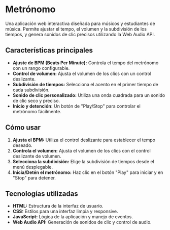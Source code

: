 # Metrónomo

Una aplicación web interactiva diseñada para músicos y estudiantes de música. Permite ajustar el tempo, el volumen y la subdivisión de los tiempos, y genera sonidos de clic precisos utilizando la Web Audio API.

## Características principales

- **Ajuste de BPM (Beats Per Minute):** Controla el tempo del metrónomo con un rango configurable.
- **Control de volumen:** Ajusta el volumen de los clics con un control deslizante.
- **Subdivisión de tiempos:** Selecciona el acento en el primer tiempo de cada subdivisión.
- **Sonido de clic personalizado:** Utiliza una onda cuadrada para un sonido de clic seco y preciso.
- **Inicio y detención:** Un botón de "Play/Stop" para controlar el metrónomo fácilmente.

## Cómo usar

1. **Ajusta el BPM:** Utiliza el control deslizante para establecer el tempo deseado.
2. **Controla el volumen:** Ajusta el volumen de los clics con el control deslizante de volumen.
3. **Selecciona la subdivisión:** Elige la subdivisión de tiempos desde el menú desplegable.
4. **Inicia/Detén el metrónomo:** Haz clic en el botón "Play" para iniciar y en "Stop" para detener.

## Tecnologías utilizadas

- **HTML:** Estructura de la interfaz de usuario.
- **CSS:** Estilos para una interfaz limpia y responsive.
- **JavaScript:** Lógica de la aplicación y manejo de eventos.
- **Web Audio API:** Generación de sonidos de clic y control de audio.